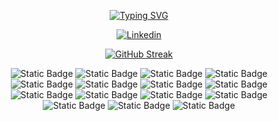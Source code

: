 <p align = center ><a href="https://git.io/typing-svg"><img src="https://readme-typing-svg.demolab.com?font=Fira+Code&weight=600&pause=1000&color=253ABD&background=FFDDF600&center=true&vCenter=true&random=false&width=444&height=56&lines=+++++++++++++++++++++++++++++++++++++++++I'm+Jordany;++++++++++++++++Javascript+%2F+Typescript+developer" alt="Typing SVG" /></a>
</p>
<p align="center">
      <a href="https://www.linkedin.com/in/jordany-dimbiniaina/"><img alt="Linkedin" src="https://img.shields.io/badge/LinkedIn-0077B5?style=for-the-badge&logo=linkedin&logoColor=white"></a>
 </p>
<p align="center">
 <a href="https://git.io/streak-stats"><img src="https://streak-stats.demolab.com?user=J2d6&theme=dark" alt="GitHub Streak" /></a>
</p>

<p align="center">
  <img alt="Static Badge" src="https://img.shields.io/badge/javascript-black?style=flat&logo=javascript">
  <img alt="Static Badge" src="https://img.shields.io/badge/npm-%23BD0000FF?style=flat-square&logo=npm&logoColor=black">

   <img alt="Static Badge" src="https://img.shields.io/badge/mongoose-white?style=flat-square&logo=mongoose&logoColor=red&color=black">
  <img alt="Static Badge" src="https://img.shields.io/badge/mocha-white?style=flat-square&logo=mocha&logoColor=%23BD8025FF&color=%23412C0DFF">
  <img alt="Static Badge" src="https://img.shields.io/badge/mongoDB-white?style=flat-square&logo=mongoDB&color=black">
   <img alt="Static Badge" src="https://img.shields.io/badge/MySQL-white?style=flat-square&logo=mysql">
<img alt="Static Badge" src="https://img.shields.io/badge/Next.js-white?style=flat-square&logo=nextdotjs&color=black">
<img alt="Static Badge" src="https://img.shields.io/badge/nodeJs-white?style=flat-square&logo=nodedotjs">
<img alt="Static Badge" src="https://img.shields.io/badge/typescript-white?style=flat-square&logo=typescript&color=%23000000FF">
<img alt="Static Badge" src="https://img.shields.io/badge/uml-white?style=flat-square&logo=uml&color=black">
<img alt="Static Badge" src="https://img.shields.io/badge/jest-white?style=flat-square&logo=jest&color=black">
<img alt="Static Badge" src="https://img.shields.io/badge/electron-white?style=flat-square&logo=electron&color=white">
<img alt="Static Badge" src="https://img.shields.io/badge/express-white?style=flat-square&logo=express&color=%232B6E41FF">
<img alt="Static Badge" src="https://img.shields.io/badge/git-white?style=flat-square&logo=git">
<img alt="Static Badge" src="https://img.shields.io/badge/github-white?style=flat-square&logo=github&color=black">




</p>
